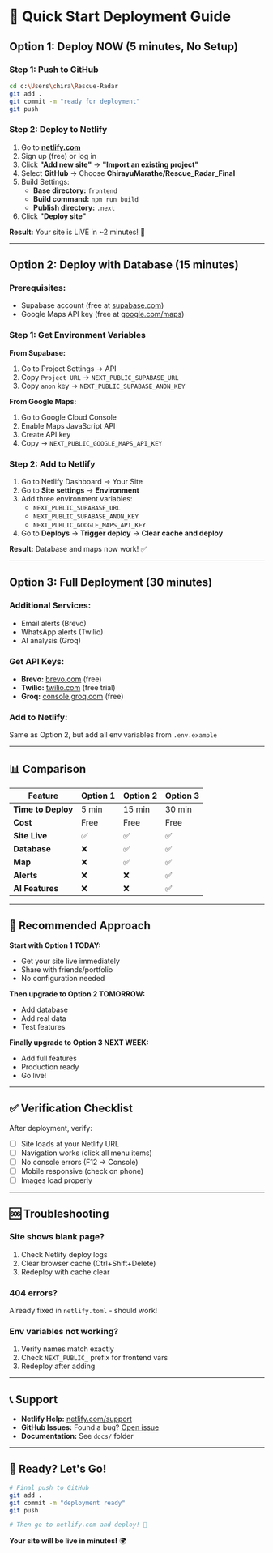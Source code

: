 # 🚀 Quick Start Deployment Guide

## **Option 1: Deploy NOW (5 minutes, No Setup)**

### Step 1: Push to GitHub
```bash
cd c:\Users\chira\Rescue-Radar
git add .
git commit -m "ready for deployment"
git push
```

### Step 2: Deploy to Netlify
1. Go to **[netlify.com](https://netlify.com)**
2. Sign up (free) or log in
3. Click **"Add new site"** → **"Import an existing project"**
4. Select **GitHub** → Choose **ChirayuMarathe/Rescue_Radar_Final**
5. Build Settings:
   - **Base directory:** `frontend`
   - **Build command:** `npm run build`
   - **Publish directory:** `.next`
6. Click **"Deploy site"**

**Result:** Your site is LIVE in ~2 minutes! 🎉

---

## **Option 2: Deploy with Database (15 minutes)**

### Prerequisites:
- Supabase account (free at [supabase.com](https://supabase.com))
- Google Maps API key (free at [google.com/maps](https://cloud.google.com/maps-platform))

### Step 1: Get Environment Variables

**From Supabase:**
1. Go to Project Settings → API
2. Copy `Project URL` → `NEXT_PUBLIC_SUPABASE_URL`
3. Copy `anon` key → `NEXT_PUBLIC_SUPABASE_ANON_KEY`

**From Google Maps:**
1. Go to Google Cloud Console
2. Enable Maps JavaScript API
3. Create API key
4. Copy → `NEXT_PUBLIC_GOOGLE_MAPS_API_KEY`

### Step 2: Add to Netlify
1. Go to Netlify Dashboard → Your Site
2. Go to **Site settings** → **Environment**
3. Add three environment variables:
   - `NEXT_PUBLIC_SUPABASE_URL`
   - `NEXT_PUBLIC_SUPABASE_ANON_KEY`
   - `NEXT_PUBLIC_GOOGLE_MAPS_API_KEY`
4. Go to **Deploys** → **Trigger deploy** → **Clear cache and deploy**

**Result:** Database and maps now work! ✅

---

## **Option 3: Full Deployment (30 minutes)**

### Additional Services:
- Email alerts (Brevo)
- WhatsApp alerts (Twilio)
- AI analysis (Groq)

### Get API Keys:
- **Brevo:** [brevo.com](https://www.brevo.com) (free)
- **Twilio:** [twilio.com](https://www.twilio.com) (free trial)
- **Groq:** [console.groq.com](https://console.groq.com) (free)

### Add to Netlify:
Same as Option 2, but add all env variables from `.env.example`

---

## 📊 **Comparison**

| Feature | Option 1 | Option 2 | Option 3 |
|---------|----------|----------|----------|
| **Time to Deploy** | 5 min | 15 min | 30 min |
| **Cost** | Free | Free | Free |
| **Site Live** | ✅ | ✅ | ✅ |
| **Database** | ❌ | ✅ | ✅ |
| **Map** | ❌ | ✅ | ✅ |
| **Alerts** | ❌ | ❌ | ✅ |
| **AI Features** | ❌ | ❌ | ✅ |

---

## 🎯 **Recommended Approach**

**Start with Option 1 TODAY:**
- Get your site live immediately
- Share with friends/portfolio
- No configuration needed

**Then upgrade to Option 2 TOMORROW:**
- Add database
- Add real data
- Test features

**Finally upgrade to Option 3 NEXT WEEK:**
- Add full features
- Production ready
- Go live!

---

## ✅ **Verification Checklist**

After deployment, verify:
- [ ] Site loads at your Netlify URL
- [ ] Navigation works (click all menu items)
- [ ] No console errors (F12 → Console)
- [ ] Mobile responsive (check on phone)
- [ ] Images load properly

---

## 🆘 **Troubleshooting**

### Site shows blank page?
1. Check Netlify deploy logs
2. Clear browser cache (Ctrl+Shift+Delete)
3. Redeploy with cache clear

### 404 errors?
Already fixed in `netlify.toml` - should work!

### Env variables not working?
1. Verify names match exactly
2. Check `NEXT_PUBLIC_` prefix for frontend vars
3. Redeploy after adding

---

## 📞 **Support**

- **Netlify Help:** [netlify.com/support](https://netlify.com/support)
- **GitHub Issues:** Found a bug? [Open issue](https://github.com/ChirayuMarathe/Rescue_Radar_Final/issues)
- **Documentation:** See `docs/` folder

---

## 🚀 **Ready? Let's Go!**

```bash
# Final push to GitHub
git add .
git commit -m "deployment ready"
git push

# Then go to netlify.com and deploy! 🎉
```

**Your site will be live in minutes!** 🌍

